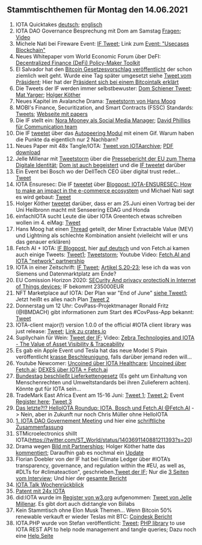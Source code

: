 ## Stammtischthemen für Montag den 14.06.2021

1. IOTA Quicktakes [deutsch](https://www.youtube.com/watch?v=HIVhfvG6yTk); [englisch](https://www.youtube.com/watch?v=HIVhfvG6yTk&t=1s)
2. IOTA DAO Governance Besprechung mit Dom am Samstag [Fragen](https://github.com/iota-community/Community-Governance/discussions/31); [Video](https://www.youtube.com/watch?v=SOY3reRHus4)
3. Michele Nati bei Fireware Event: [IF Tweet](https://twitter.com/iota/status/1402188688768090114?s=20); Link zum [Event: "Usecases Blockchain"](https://www.fiware.org/events/use-cases-blockchain/)
4. Neues Whitepaper vom World Economic Forum über DeFI: [Decentralized Finance (DeFi) Policy-Maker Toolkit](http://www3.weforum.org/docs/WEF_DeFi_Policy_Maker_Toolkit_2021.pdf)
5. El Salvador hat den [Bitcoin Gesetzesvorschlag veröffentlicht](https://twitter.com/DocumentingBTC/status/1402448396171067392?s=19) der schon ziemlich weit geht. Wurde eine Tag später umgesetzt siehe [Tweet vom Präsident](https://twitter.com/nayibbukele/status/1402507224916836352?s=21); Hier hat der [Präsident sich bei einem Bitcointalk erklärt](https://soundcloud.com/user-78867804-972462309/btc-legal-tender?ref=clipboard&p=a&c=0&utm_campaign=social_sharing&utm_medium=text&utm_source=clipboard)
6. Die Tweets der IF werden immer selbstbewuster: [Dom Schiener Tweet](https://twitter.com/DomSchiener/status/1402340126903185409?s=209); [Mat Yarger](https://twitter.com/Mat_Yarger/status/1401899441473429510?s=20); [Holger Köther](https://twitter.com/HolgerKoether/status/1402557908588564480?s=20)
7. Neues Kapitel im Avalanche Drama: [Tweetstorm von Hans Moog](https://twitter.com/hus_qy/status/1402333347913900034?s=20)
8. MOBI's Finance, Securitization, and Smart Contracts (FSSC) Standards: [Tweets](https://twitter.com/dltMOBI/status/1402265941820510218?s=20); [Webseite mit papers](https://dlt.mobi/standards/)
9. Die IF stellt ein: [Nora Mooney als Social Media Manager](https://blog.iota.org/welcome-nora-mooney-to-the-iota/); [David Phillips für Communication team](https://blog.iota.org/welcome-david-phillips-to-the-iota-foundation/)
10. Die IF [tweetet](https://twitter.com/iota/status/1402250615170945027?s=20) über das [Autopeering Modul](https://v2.iota.org/how-it-works/module3) mit einem Gif. Warum haben die Punkte da eigentlich nur 2 Nachbarn?
11. Neues Paper mit 48x Tangle/IOTA: [Tweet von IOTAarchive](https://twitter.com/_iotaarchive/status/1402529649331249154?s=20); [PDF download](https://t.co/rdCOnQUcTn?amp=1)
12. Jelle Millenar mit [Tweetstorm](https://twitter.com/JelleFm/status/1402531849356857347?s=20) über die [Pressebericht der EU zum Thema Digitale Identität](https://ec.europa.eu/commission/presscorner/detail/en/IP_21_2663); [Dom ist auch begeistert](https://twitter.com/DomSchiener/status/1402543659044724739?s=20) und die [IF tweetet](https://twitter.com/iota/status/1402603906052628481?s=20) darüber
13. Ein Event bei Bosch wo der DellTech CEO über digital trust redet... [Tweet](https://twitter.com/Bosch_IO/status/1397836238413914113?s=20)
14. IOTA Ensuresec: Die IF [tweetet](https://twitter.com/iota/status/1402617418548121604?s=19) über [Blogpost: IOTA-ENSURESEC: How to make an impact in the e-commerce ecosystem](https://blog.iota.org/iota-ensuresec-how-to-make-an-impact-in-the-e-commerce-ecosystem/) und Michael Nati sagt es wird gebaut: [Tweet](https://twitter.com/michelenati/status/1402633987311480838?s=20)
15. Holger Köther [tweetet](https://twitter.com/HolgerKoether/status/1402582722854404097?s=09) darüber, dass er am 25.Juni einen Vortrag bei der Uni Heilbronn macht mit Senseering EDAG und Honda
16. einfachIOTA sucht Leute die über IOTA Greentech etwas schreiben wollen im 4. eiMag: [Tweet](https://twitter.com/einfachIOTA/status/1402564041583779840?s=20)
17. Hans Moog hat einen [Thread](https://twitter.com/MZietzke/status/1384201848047824904) geteilt, der Miner Extractable Value (MEV) und Lightning als schlechte Kombination ansieht (vielleicht will er uns das genauer erklären)
18. Fetch AI + IOTA: [IF Blogpost](https://blog.iota.org/fetch-ai-and-the-iota-foundation-collaborate-to-offer-autonomous-economic-agents-on-the-tangle/), hier [auf deutsch](https://iota-einsteiger-guide.de/iota-kuenstliche-intelligenz-ki.html) und von Fetch.ai kamen auch einige Tweets: [Tweet1](https://twitter.com/Fetch_ai/status/1402657536378085377?s=20); [Tweetstorm](https://twitter.com/Fetch_ai/status/1402657553918611461?s=20); Youtube Video: [Fetch.AI and IOTA "network" partnership](https://www.youtube.com/watch?v=KjwYTpF6KA0)
19. IOTA in einer Zeitschrift: [IF Tweet](https://twitter.com/iota/status/1402687068749369345?s=19); [Artikel S.20-23](https://issuu.com/pmmimediagroup/docs/juneaw2021?fr=sNmYwNzM0MzgzODA); lese ich da was von Siemens und Datenmarktplatz am Ende?
20. EU Comission Horizon 2020: [SECurity And privacy protectioN in Internet of Things devices](https://cordis.europa.eu/project/id/101019645); IF bekommt 235000EUR
21. NFT Marketplace auf IOTA: Der Plan war "End of June" [siehe Tweet1](https://twitter.com/NFTIOTA/status/1393194612299272192?s=20); Jetzt heißt es alles nach Plan [Tweet 2](https://twitter.com/NFTIOTA/status/1402866903870283780?s=20)
22. Donnerstag um 12 Uhr: CovPass-Projektmanager Ronald Fritz (@IBMDACH) gibt informationen zum Start des #CovPass-App bekannt: [Tweet](https://twitter.com/BMG_Bund/status/1402915832280322051?s=20)
23. IOTA-client major(!) version 1.0.0 of the official #IOTA client library was just release: [Tweet](https://twitter.com/karuma303/status/1403298732246982659?s=20); [Link zu crates.io](https://crates.io/crates/iota-client/versions)
24. Supllychain für Wein: [Tweet der IF](https://twitter.com/iota/status/1403290977025105921?s=20); Video: [Zebra Technologies and IOTA - The Value of Asset Visibility & Traceability](https://www.youtube.com/watch?v=eAvJ5Xk8Lyk)
25. Es gab ein Apple Event und Tesla hat das neue Model S Plain veröffentlicht [krasse Beschleunigung](https://www.youtube.com/watch?v=xHLQHO5Uc40), falls darüber jemand reden will...
26. Youtube Newcomer: [Uncoined über IOTA Healthcare](https://www.youtube.com/watch?v=LupXzwUQrYI); [Uncoined über Fetch.ai](https://www.youtube.com/watch?v=J81-8iDG_K4); [DEXES über IOTA + Fetch.ai](https://www.youtube.com/watch?v=KJBCiOcNqXo)
27. [Bundestag beschließt Lieferkettengesetz](https://lieferkettengesetz.de/aktuelles/) (Es geht um Einhaltung von Menschenrechten und Umweltstandards bei ihren Zulieferern achten). Könnte gut für IOTA sein...
28. TradeMark East Africa Event am 15-16 Juni: [Tweet 1](https://twitter.com/TradeMarkEastA/status/1402872908658184194?s=20); [Tweet 2](https://twitter.com/TradeMarkEastA/status/1403254901036232709?s=20); Event [Register here](https://eudevdays.eu/community/); [Tweet 3](https://twitter.com/TradeMarkEastA/status/1404324546723909633?s=20)
29. [Das letzte?!? HelloIOTA Roundup: IOTA, Bosch und Fetch.AI @Fetch.AI](https://www.youtube.com/watch?v=-CSnRtNUkZg) -> Nein, aber in Zukunft nur noch Chris Müller ohne HelloIOTA
30. [1. IOTA DAO Governement Meeting](https://www.youtube.com/watch?v=SOY3reRHus4) und hier eine [schriftliche Zusammenfassung](https://medium.com/@jamesjdsutton/iota-to-burn-or-to-build-81de0b572eb5)
31. STMicroelectronics shillt IOTA(https://twitter.com/ST_World/status/1403691140881211393?s=20)
32. Drama wegen [Bild mit Partnerships](https://twitter.com/TheDLTimes/status/1403404865355792387?s=20); Holger Köther hatte das [kommentiert](https://twitter.com/HolgerKoether/status/1403618311410270209?s=20); Daraufhin gab es nochmal ein [Update](https://twitter.com/TheDLTimes/status/1403829868773662727?s=20)
33. Florian Doebler von der IF hat bei Climate Ledger über #IOTA’s transparency, governance, and regulation within the #EU, as well as, #DLTs for #climateaction", geschrieben.[Tweet der IF](https://twitter.com/iota/status/1403698731829108738?s=20); Nur die [3 Seiten vom Interview](https://www.climateledger.org/resources/Florian-Doebler-Interview.pdf); Und hier der [gesamte Bericht](https://www.climateledger.org/resources/CLI_Report_2020_state-and-trends.pdf)
34. [IOTA Talk Wochenrückblick](https://www.iota-talk.com/index.php?article-amp/92-wochenr%C3%BCckblick-vom-6-bis-12-juni-2021/&article%2F92-wochenr%C3%BCckblick-vom-6-bis-12-juni-2021%2F=&__twitter_impression=true)
35. [Patent mit 24x IOTA](https://twitter.com/_iotaarchive/status/1404325491448991746?s=20)
36. did:IOTA wurde im [Register von w3.org](https://www.w3.org/TR/did-spec-registries/#did-methods) aufgenommen: [Tweet von Jelle Millenar](https://twitter.com/JelleFm/status/1404334582955130882?s=20). Es gibt dort auch did:tangle von Biilabs
37. Kein Stammtisch ohne Elon Musk Themen... Wenn Bitcoin 50% renewable verkauft er wieder Teslas mit BTC: [Coindesk Bericht](https://www.coindesk.com/tesla-will-resume-taking-bitcoin-as-payment-once-miners-go-50-green-musk-says)
38. IOTA.PHP wurde von Stefan veröffentlicht: [Tweet](https://twitter.com/SourCL_Stefan/status/1404398267262291978?s=20); [PHP library](https://github.com/iota-community/iota.php) to use IOTA REST API to help node management and tangle queries; Dazu noch eine [Help Seite](https://github.com/iota-community/iota.php/blob/main/help/000_index.md)

